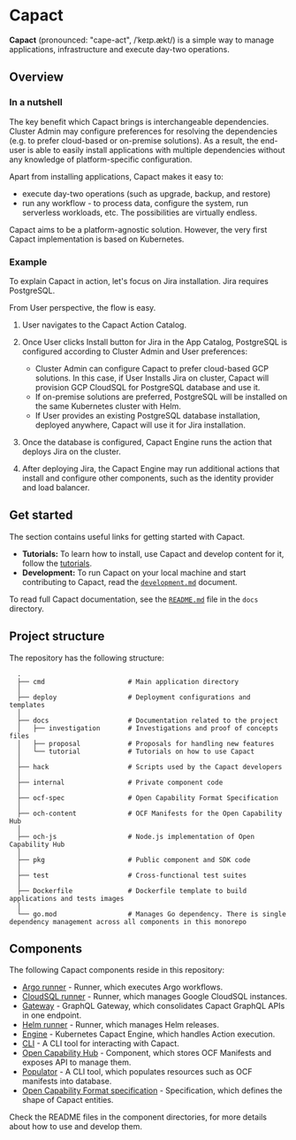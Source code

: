 # Capact

**Capact** (pronounced: "cape-act", /ˈkeɪp.ækt/) is a simple way to manage applications, infrastructure and execute day-two operations.

## Overview

### In a nutshell

The key benefit which Capact brings is interchangeable dependencies. Cluster Admin may configure preferences for resolving the dependencies (e.g. to prefer cloud-based or on-premise solutions). As a result, the end-user is able to easily install applications with multiple dependencies without any knowledge of platform-specific configuration.

Apart from installing applications, Capact makes it easy to:
- execute day-two operations (such as upgrade, backup, and restore)
- run any workflow - to process data, configure the system, run serverless workloads, etc. The possibilities are virtually endless.

Capact aims to be a platform-agnostic solution. However, the very first Capact implementation is based on Kubernetes.

### Example

To explain Capact in action, let's focus on Jira installation. Jira requires PostgreSQL.

From User perspective, the flow is easy.

1. User navigates to the Capact Action Catalog.
2. Once User clicks Install button for Jira in the App Catalog, PostgreSQL is configured according to Cluster Admin and User preferences:
   
   - Cluster Admin can configure Capact to prefer cloud-based GCP solutions. In this case, if User Installs Jira on cluster, Capact will provision GCP CloudSQL for PostgreSQL database and use it.
   - If on-premise solutions are preferred, PostgreSQL will be installed on the same Kubernetes cluster with Helm.
   - If User provides an existing PostgreSQL database installation, deployed anywhere, Capact will use it for Jira installation.
   
3. Once the database is configured, Capact Engine runs the action that deploys Jira on the cluster.
4. After deploying Jira, the Capact Engine may run additional actions that install and configure other components, such as the identity provider and load balancer.

## Get started

The section contains useful links for getting started with Capact.

- **Tutorials:** To learn how to install, use Capact and develop content for it, follow the [tutorials](./docs/tutorial).
- **Development:** To run Capact on your local machine and start contributing to Capact, read the [`development.md`](./docs/development.md) document.

To read full Capact documentation, see the [`README.md`](./docs/README.md) file in the `docs` directory.

## Project structure

The repository has the following structure:

```
  .
  ├── cmd                     # Main application directory
  │
  ├── deploy                  # Deployment configurations and templates
  │
  ├── docs                    # Documentation related to the project
  │   ├── investigation       # Investigations and proof of concepts files
  │   ├── proposal            # Proposals for handling new features
  │   └── tutorial            # Tutorials on how to use Capact
  │
  ├── hack                    # Scripts used by the Capact developers
  │
  ├── internal                # Private component code
  │
  ├── ocf-spec                # Open Capability Format Specification
  │
  ├── och-content             # OCF Manifests for the Open Capability Hub
  │
  ├── och-js                  # Node.js implementation of Open Capability Hub
  │
  ├── pkg                     # Public component and SDK code
  │
  ├── test                    # Cross-functional test suites
  │
  ├── Dockerfile              # Dockerfile template to build applications and tests images
  │
  └── go.mod                  # Manages Go dependency. There is single dependency management across all components in this monorepo
```

## Components

The following Capact components reside in this repository:

- [Argo runner](./cmd/argo-runner) - Runner, which executes Argo workflows.
- [CloudSQL runner](./cmd/cloudsql-runner) - Runner, which manages Google CloudSQL instances.
- [Gateway](./cmd/gateway) - GraphQL Gateway, which consolidates Capact GraphQL APIs in one endpoint.
- [Helm runner](./cmd/helm-runner) - Runner, which manages Helm releases.
- [Engine](./cmd/k8s-engine) - Kubernetes Capact Engine, which handles Action execution.
- [CLI](./cmd/cli) - A CLI tool for interacting with Capact.
- [Open Capability Hub](./och-js) - Component, which stores OCF Manifests and exposes API to manage them.
- [Populator](./cmd/populator) - A CLI tool, which populates resources such as OCF manifests into database.
- [Open Capability Format specification](./ocf-spec) - Specification, which defines the shape of Capact entities.

Check the README files in the component directories, for more details about how to use and develop them.
